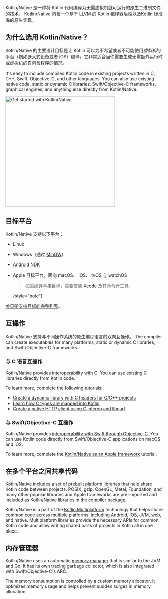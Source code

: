 [//]: # (title: Kotlin/Native)

Kotlin/Native 是一种将 Kotlin 代码编译为无需虚拟机就可运行的原生二进制文件的技术。
Kotlin/Native 包含一个基于 [LLVM](https://llvm.org/) 的 Kotlin 编译器后端以及Kotlin 标准库的<!--
-->原生实现。

## 为什么选用 Kotlin/Native？

Kotlin/Native 的主要设计目标是让 Kotlin 可以为不希望或者不可能使用*虚拟机*的平台<!--
-->（例如嵌入式设备或者 iOS）编译。它非常适合当你需要生成<!--
-->无需额外运行时或虚拟机的自包含程序的情况。

It's easy to include compiled Kotlin code in existing projects written in C, C++, Swift, Objective-C, and other languages.
You can also use existing native code, static or dynamic C libraries, Swift/Objective-C frameworks, graphical engines,
and anything else directly from Kotlin/Native.

<a href="native-get-started.md"><img src="native-get-started-button.svg" width="350" alt="Get started with Kotlin/Native" style="block"/></a>

## 目标平台

Kotlin/Native 支持以下平台：

* Linux
* Windows（通过 [MinGW](https://www.mingw-w64.org/)）
* [Android NDK](https://developer.android.com/ndk)
* Apple 目标平台，面向 macOS、 iOS、 tvOS 与 watchOS

  > 如需编译苹果目标，需要安装 [Xcode](https://apps.apple.com/us/app/xcode/id497799835)
  > 及其命令行工具。
  > 
  {style="note"}

[参见所支持目标的完整列表](native-target-support.md)。

## 互操作

Kotlin/Native 支持与不同操作系统的原生编程语言的双向互操作。
The compiler can create executables for many platforms, static or dynamic C libraries, and Swift/Objective-C frameworks.

### 与 C 语言互操作

Kotlin/Native provides [interoperability with C](native-c-interop.md). You can use existing C libraries directly from
Kotlin code.

To learn more, complete the following tutorials:

* [Create a dynamic library with C headers for C/C++ projects](native-dynamic-libraries.md)
* [Learn how C types are mapped into Kotlin](mapping-primitive-data-types-from-c.md)
* [Create a native HTTP client using C interop and libcurl](native-app-with-c-and-libcurl.md) 

### 与 Swift/Objective-C 互操作

Kotlin/Native provides [interoperability with Swift through Objective-C](native-objc-interop.md). You can use
Kotlin code directly from Swift/Objective-C applications on macOS and iOS.

To learn more, complete the [Kotlin/Native as an Apple framework](apple-framework.md) tutorial.

## 在多个平台之间共享代码

Kotlin/Native includes a set of prebuilt [platform libraries](native-platform-libs.md) that help share Kotlin code
between projects. POSIX, gzip, OpenGL, Metal, Foundation, and many other popular libraries and Apple frameworks
are pre-imported and included as Kotlin/Native libraries in the compiler package.

Kotlin/Native is a part of the [Kotlin Multiplatform](multiplatform-intro.md) technology that helps share common code
across multiple platforms, including Android, iOS, JVM, web, and native. Multiplatform libraries provide the necessary
APIs for common Kotlin code and allow writing shared parts of projects in Kotlin all in one place.

## 内存管理器

Kotlin/Native uses an automatic [memory manager](native-memory-manager.md) that is similar to the JVM and Go.
It has its own tracing garbage collector, which is also integrated with Swift/Objective-C's ARC.

The memory consumption is controlled by a custom memory allocator. It optimizes memory usage and helps prevent sudden
surges in memory allocation.